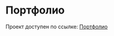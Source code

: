 # Портфолио

Проект доступен по ссылке: [Портфолио](https://portfolio-omega-five-tfm6m3xkss.vercel.app/)
